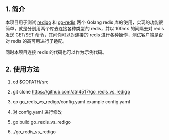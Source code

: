 ## 1. 简介

本项目用于测试 [redigo](https://github.com/gomodule/redigo "redigo") 和 [go-redis](https://github.com/go-redis/redis) 两个 Golang redis 库的使用，实现的功能很简单，就是分别用两个库去连接各种类型的 redis，并以 100ms 的间隔去对 redis 发送 GET/SET 命令，其间你可以对连接的 redis 进行各种操作，测试客户端是否对 redis 的高可用进行了适配。

同时本项目连接 redis 的代码也可以作为示例代码。

## 2. 使用方法

1. cd $GOPATH/src

2. git clone https://github.com/atn4517/go_redis_vs_redigo

3. cp go_redis_vs_redigo/config.yaml.example config.yaml

4. 对 config.yaml 进行修改

5. go build go_redis_vs_redigo

6. ./go_redis_vs_redigo
